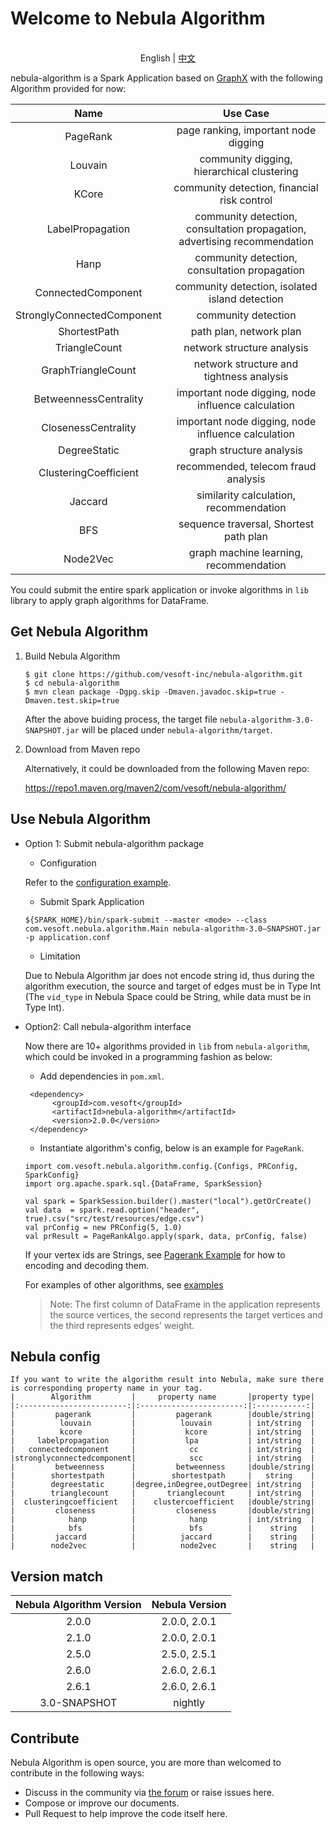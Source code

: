 # Welcome to Nebula Algorithm

<p align="center">
  <br>English | <a href="README-CN.md">中文</a>
</p>

nebula-algorithm is a Spark Application based on [GraphX](https://spark.apache.org/graphx/) with the following Algorithm provided for now:


|          Name          |Use Case|
|:------------------------:|:---------------:|
|         PageRank         | page ranking, important node digging|
|         Louvain          | community digging, hierarchical clustering|
|          KCore           | community detection, financial risk control|
|     LabelPropagation     | community detection, consultation propagation, advertising recommendation|
|          Hanp            | community detection, consultation propagation|
|    ConnectedComponent    | community detection, isolated island detection|
|StronglyConnectedComponent| community detection|
|       ShortestPath       | path plan, network plan|
|       TriangleCount      | network structure analysis|
|    GraphTriangleCount    | network structure and tightness analysis|
|   BetweennessCentrality  | important node digging, node influence calculation|
|   ClosenessCentrality    | important node digging, node influence calculation|
|        DegreeStatic      | graph structure analysis|
|   ClusteringCoefficient  | recommended, telecom fraud analysis|
|       Jaccard            | similarity calculation, recommendation|
|        BFS               | sequence traversal, Shortest path plan|
|     Node2Vec             | graph machine learning, recommendation|


You could submit the entire spark application or invoke algorithms in `lib` library to apply graph algorithms for DataFrame.

## Get Nebula Algorithm
 1. Build Nebula Algorithm
    ```
    $ git clone https://github.com/vesoft-inc/nebula-algorithm.git
    $ cd nebula-algorithm
    $ mvn clean package -Dgpg.skip -Dmaven.javadoc.skip=true -Dmaven.test.skip=true
    ```
    After the above buiding process, the target file  `nebula-algorithm-3.0-SNAPSHOT.jar` will be placed under `nebula-algorithm/target`.

 2. Download from Maven repo
      
      Alternatively, it could be downloaded from the following Maven repo:
      
      https://repo1.maven.org/maven2/com/vesoft/nebula-algorithm/

## Use Nebula Algorithm

* Option 1: Submit nebula-algorithm package

   * Configuration
   
   Refer to the [configuration example](https://github.com/vesoft-inc/nebula-algorithm/blob/master/nebula-algorithm/src/main/resources/application.conf).

   * Submit Spark Application

    ```
    ${SPARK_HOME}/bin/spark-submit --master <mode> --class com.vesoft.nebula.algorithm.Main nebula-algorithm-3.0—SNAPSHOT.jar -p application.conf
    ```
   
   * Limitation
    
    Due to Nebula Algorithm jar does not encode string id, thus during the algorithm execution, the source and target of edges must be in Type Int (The `vid_type` in Nebula Space could be String, while data must be in Type Int).

* Option2: Call nebula-algorithm interface

   Now there are 10+ algorithms provided in `lib` from `nebula-algorithm`, which could be invoked in a programming fashion as below:
   
   * Add dependencies in `pom.xml`.
   ```
    <dependency>
         <groupId>com.vesoft</groupId>
         <artifactId>nebula-algorithm</artifactId>
         <version>2.0.0</version>
    </dependency>
   ```
   * Instantiate algorithm's config, below is an example for `PageRank`.
   ```
   import com.vesoft.nebula.algorithm.config.{Configs, PRConfig, SparkConfig}
   import org.apache.spark.sql.{DataFrame, SparkSession}

   val spark = SparkSession.builder().master("local").getOrCreate()
   val data  = spark.read.option("header", true).csv("src/test/resources/edge.csv")
   val prConfig = new PRConfig(5, 1.0)
   val prResult = PageRankAlgo.apply(spark, data, prConfig, false)
   ```
   
   If your vertex ids are Strings, see [Pagerank Example](https://github.com/vesoft-inc/nebula-algorithm/blob/master/example/src/main/scala/com/vesoft/nebula/algorithm/PageRankExample.scala) for how to encoding and decoding them.
    
    For examples of other algorithms, see [examples](https://github.com/vesoft-inc/nebula-algorithm/tree/master/example/src/main/scala/com/vesoft/nebula/algorithm)
   > Note: The first column of DataFrame in the application represents the source vertices, the second represents the target vertices and the third represents edges' weight.

## Nebula config
    If you want to write the algorithm result into Nebula, make sure there is corresponding property name in your tag.
    |        Algorithm         |     property name       |property type|
    |:------------------------:|:-----------------------:|:-----------:|
    |         pagerank         |         pagerank        |double/string|
    |          louvain         |          louvain        | int/string  |
    |          kcore           |           kcore         | int/string  |
    |     labelpropagation     |           lpa           | int/string  |
    |   connectedcomponent     |            cc           | int/string  |
    |stronglyconnectedcomponent|            scc          | int/string  |
    |         betweenness      |         betweenness     |double/string|
    |        shortestpath      |        shortestpath     |   string    |
    |        degreestatic      |degree,inDegree,outDegree| int/string  |
    |        trianglecount     |       trianglecount     | int/string  |
    |  clusteringcoefficient   |    clustercoefficient   |double/string|
    |         closeness        |         closeness       |double/string|
    |            hanp          |            hanp         | int/string  |
    |            bfs           |            bfs          |    string   |
    |         jaccard          |          jaccard        |    string   |
    |        node2vec          |          node2vec       |    string   |
    
## Version match

| Nebula Algorithm Version | Nebula Version |
|:------------------------:|:--------------:|
|       2.0.0              |  2.0.0, 2.0.1  |
|       2.1.0              |  2.0.0, 2.0.1  |
|       2.5.0              |  2.5.0, 2.5.1  |
|       2.6.0              |  2.6.0, 2.6.1  |
|       2.6.1              |  2.6.0, 2.6.1  |
|       3.0-SNAPSHOT       |     nightly    |

## Contribute

Nebula Algorithm is open source, you are more than welcomed to contribute in the following ways:

- Discuss in the community via [the forum](https://discuss.nebula-graph.io/) or raise issues here.
- Compose or improve our documents.
- Pull Request to help improve the code itself here.

